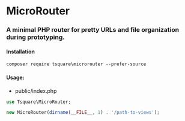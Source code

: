 # MicroRouter

### A minimal PHP router for pretty URLs and file organization during prototyping.

#### Installation

    composer require tsquare\microrouter --prefer-source

#### Usage:

- public/index.php

```php
use Tsquare\MicroRouter;

new MicroRouter(dirname(__FILE__, 1) . '/path-to-views');
```
